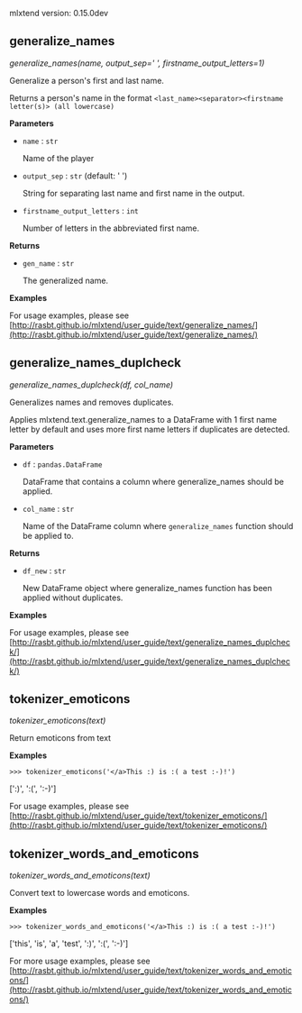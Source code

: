 mlxtend version: 0.15.0dev 
## generalize_names

*generalize_names(name, output_sep=' ', firstname_output_letters=1)*

Generalize a person's first and last name.

Returns a person's name in the format
`<last_name><separator><firstname letter(s)> (all lowercase)`

**Parameters**

- `name` : `str`

    Name of the player

- `output_sep` : `str` (default: ' ')

    String for separating last name and first name in the output.

- `firstname_output_letters` : `int`

    Number of letters in the abbreviated first name.

**Returns**

- `gen_name` : `str`

    The generalized name.

**Examples**

For usage examples, please see
    [http://rasbt.github.io/mlxtend/user_guide/text/generalize_names/](http://rasbt.github.io/mlxtend/user_guide/text/generalize_names/)




## generalize_names_duplcheck

*generalize_names_duplcheck(df, col_name)*

Generalizes names and removes duplicates.

Applies mlxtend.text.generalize_names to a DataFrame
with 1 first name letter by default
and uses more first name letters if duplicates are detected.

**Parameters**

- `df` : `pandas.DataFrame`

    DataFrame that contains a column where
    generalize_names should be applied.

- `col_name` : `str`

    Name of the DataFrame column where `generalize_names`
    function should be applied to.

**Returns**

- `df_new` : `str`

    New DataFrame object where generalize_names function has
    been applied without duplicates.

**Examples**

For usage examples, please see
    [http://rasbt.github.io/mlxtend/user_guide/text/generalize_names_duplcheck/](http://rasbt.github.io/mlxtend/user_guide/text/generalize_names_duplcheck/)




## tokenizer_emoticons

*tokenizer_emoticons(text)*

Return emoticons from text

**Examples**


    >>> tokenizer_emoticons('</a>This :) is :( a test :-)!')
[':)', ':(', ':-)']

For usage examples, please see
[http://rasbt.github.io/mlxtend/user_guide/text/tokenizer_emoticons/](http://rasbt.github.io/mlxtend/user_guide/text/tokenizer_emoticons/)




## tokenizer_words_and_emoticons

*tokenizer_words_and_emoticons(text)*

Convert text to lowercase words and emoticons.

**Examples**


    >>> tokenizer_words_and_emoticons('</a>This :) is :( a test :-)!')
['this', 'is', 'a', 'test', ':)', ':(', ':-)']

For more usage examples, please see
[http://rasbt.github.io/mlxtend/user_guide/text/tokenizer_words_and_emoticons/](http://rasbt.github.io/mlxtend/user_guide/text/tokenizer_words_and_emoticons/)




